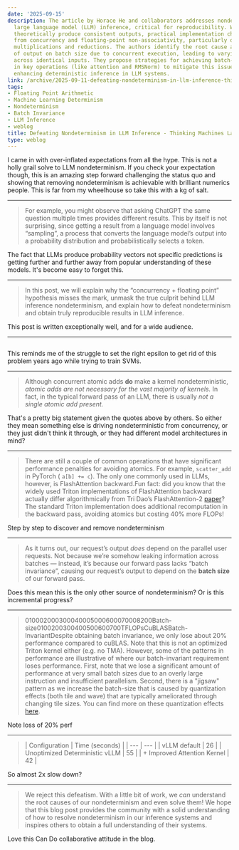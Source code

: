 ```yaml
---
date: '2025-09-15'
description: The article by Horace He and collaborators addresses nondeterminism in
  large language model (LLM) inference, critical for reproducibility. While LLMs should
  theoretically produce consistent outputs, practical implementation challenges arise
  from concurrency and floating-point non-associativity, particularly during matrix
  multiplications and reductions. The authors identify the root cause as the dependence
  of output on batch size due to concurrent execution, leading to varying results
  across identical inputs. They propose strategies for achieving batch-invariance
  in key operations (like attention and RMSNorm) to mitigate this issue, ultimately
  enhancing deterministic inference in LLM systems.
link: /archive/2025-09-11-defeating-nondeterminism-in-llm-inference-thinking-machines-lab
tags:
- Floating Point Arithmetic
- Machine Learning Determinism
- Nondeterminism
- Batch Invariance
- LLM Inference
- weblog
title: Defeating Nondeterminism in LLM Inference - Thinking Machines Lab
type: weblog
---
```


I came in with over-inflated expectations from all the hype. This is not a holly grail solve to LLM nondeterminism. If you check your expectation though, this is an amazing step forward challenging the status quo and showing that removing nondeterminism is achievable with brilliant numerics people. This is far from my wheelhouse so take this with a kg of salt. 

---

> For example, you might observe that asking ChatGPT the same question multiple times provides different results. This by itself is not surprising, since getting a result from a language model involves “sampling”, a process that converts the language model’s output into a probability distribution and probabilistically selects a token.

The fact that LLMs produce probability vectors not specific predictions is getting further and further away from popular understanding of these models. It's become easy to forget this.

---

> In this post, we will explain why the “concurrency + floating point” hypothesis misses the mark, unmask the true culprit behind LLM inference nondeterminism, and explain how to defeat nondeterminism and obtain truly reproducible results in LLM inference.

This post is written exceptionally well, and for a wide audience.

---

> ```python (0.1 + 1e20) - 1e20 >>> 0 0.1 + (1e20 - 1e20) >>> 0.1

This reminds me of the struggle to set the right epsilon to get rid of this problem years ago while trying to train SVMs.

---

> Although concurrent atomic adds **do** make a kernel nondeterministic, _atomic adds are not necessary for the vast majority of kernels._ In fact, in the typical forward pass of an LLM, there is usually _not a single atomic add present._

That's a pretty big statement given the quotes above by others. So either they mean something else is driving nondeterministic from concurrency, or they just didn't think it through, or they had different model architectures in mind?

---

> There are still a couple of common operations that have significant performance penalties for avoiding atomics. For example, `scatter_add` in PyTorch ( `a[b] += c`). The only one commonly used in LLMs, however, is FlashAttention backward.Fun fact: did you know that the widely used Triton implementations of FlashAttention backward actually differ algorithmically from Tri Dao’s FlashAttention-2 [paper](https://arxiv.org/abs/2307.08691)? The standard Triton implementation does additional recomputation in the backward pass, avoiding atomics but costing 40% more FLOPs!

Step by step to discover and remove nondeterminism

---

> As it turns out, our request’s output _does_ depend on the parallel user requests. Not because we’re somehow leaking information across batches — instead, it’s because our forward pass lacks “batch invariance”, causing our request’s output to depend on the **batch size** of our forward pass.

Does this mean this is the only other source of nondeterminism? Or is this incremental progress?

---

> 010002000300040005000600070008200Batch-size0100200300400500600700TFLOPsCuBLASBatch-InvariantDespite obtaining batch invariance, we only lose about 20% performance compared to cuBLAS. Note that this is not an optimized Triton kernel either (e.g. no TMA). However, some of the patterns in performance are illustrative of where our batch-invariant requirement loses performance. First, note that we lose a significant amount of performance at very small batch sizes due to an overly large instruction and insufficient parallelism. Second, there is a "jigsaw" pattern as we increase the batch-size that is caused by quantization effects (both tile and wave) that are typically ameliorated through changing tile sizes. You can find more on these quantization effects [here](https://www.thonking.ai/p/what-shapes-do-matrix-multiplications).

Note loss of 20% perf

---

> | Configuration | Time (seconds) | | --- | --- | | vLLM default | 26 | | Unoptimized Deterministic vLLM | 55 | | \+ Improved Attention Kernel | 42 |

So almost 2x slow down?

---

> We reject this defeatism. With a little bit of work, we _can_ understand the root causes of our nondeterminism and even solve them! We hope that this blog post provides the community with a solid understanding of how to resolve nondeterminism in our inference systems and inspires others to obtain a full understanding of their systems.

Love this Can Do collaborative attitude in the blog.

